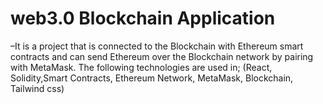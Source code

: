 # web3.0 Blockchain Application

–It is a project that is connected to the Blockchain with Ethereum smart contracts and can send Ethereum over the Blockchain network by pairing with MetaMask.
 The following technologies are used in;
 (React, Solidity,Smart Contracts, Ethereum Network, MetaMask, Blockchain, Tailwind css)
